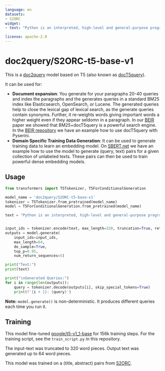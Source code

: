 ```yaml
---
language: en
datasets:
- S2ORC
widget:
- text: "Python is an interpreted, high-level and general-purpose programming language. Python's design philosophy emphasizes code readability with its notable use of significant whitespace. Its language constructs and object-oriented approach aim to help programmers write clear, logical code for small and large-scale projects."

license: apache-2.0
---
```


# doc2query/S2ORC-t5-base-v1

This is a [doc2query](https://arxiv.org/abs/1904.08375) model based on T5 (also known as [docT5query](https://cs.uwaterloo.ca/~jimmylin/publications/Nogueira_Lin_2019_docTTTTTquery-v2.pdf)).

It can be used for:
- **Document expansion**: You generate for your paragraphs 20-40 queries and index the paragraphs and the generates queries in a standard BM25 index like Elasticsearch, OpenSearch, or Lucene. The generated queries help to close the lexical gap of lexical search, as the generate queries contain synonyms. Further, it re-weights words giving important words a higher weight even if they appear seldomn in a paragraph. In our [BEIR](https://arxiv.org/abs/2104.08663) paper we showed that BM25+docT5query is a powerful search engine. In the [BEIR repository](https://github.com/UKPLab/beir) we have an example how to use docT5query with Pyserini.
- **Domain Specific Training Data Generation**: It can be used to generate training data to learn an embedding model. On [SBERT.net](https://www.sbert.net/examples/unsupervised_learning/query_generation/README.html) we have an example how to use the model to generate (query, text) pairs for a given collection of unlabeled texts. These pairs can then be used to train powerful dense embedding models.

## Usage
```python
from transformers import T5Tokenizer, T5ForConditionalGeneration

model_name = 'doc2query/S2ORC-t5-base-v1'
tokenizer = T5Tokenizer.from_pretrained(model_name)
model = T5ForConditionalGeneration.from_pretrained(model_name)

text = "Python is an interpreted, high-level and general-purpose programming language. Python's design philosophy emphasizes code readability with its notable use of significant whitespace. Its language constructs and object-oriented approach aim to help programmers write clear, logical code for small and large-scale projects."


input_ids = tokenizer.encode(text, max_length=320, truncation=True, return_tensors='pt')
outputs = model.generate(
    input_ids=input_ids,
    max_length=64,
    do_sample=True,
    top_p=0.95,
    num_return_sequences=5)

print("Text:")
print(text)

print("\nGenerated Queries:")
for i in range(len(outputs)):
    query = tokenizer.decode(outputs[i], skip_special_tokens=True)
    print(f'{i + 1}: {query}')
```

**Note:** `model.generate()` is non-deterministic. It produces different queries each time you run it.

## Training
This model fine-tuned [google/t5-v1_1-base](https://huggingface.co/google/t5-v1_1-base) for 156k training steps. For the  training script, see the `train_script.py` in this repository.

The input-text was truncated to 320 word pieces. Output text was generated up to 64 word pieces. 

This model was trained on a (title, abstract) pairs from [S2ORC](https://github.com/allenai/s2orc).



